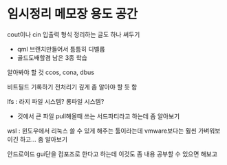 # 임시정리 메모장 용도 공간

cout이나 cin 입출력 형식 정리하는 글도 하나 써두기

- qml 브랜치만들어서 틈틈히 디벨롭
- 골드도배할겸 남은 3종 학습  

알아봐야 할 것
ccos, cona, dbus

비트필드 기록하기
전처리기 깊게 좀 알아야 할 듯 함

lfs : 라지 파일 시스템? 롱파일 시스템?
  - 깃에서 큰 파일 pull해올때 쓰는 서드파티라고 하는데 좀 알아보기

wsl : 윈도우에서 리눅스 쓸 수 있게 해주는 툴이라는데 vmware보다는 훨씬 가벼워보이긴 하고... 좀 알아보기

안드로이드 gui단을 컴포즈로 한다고 하는데 이것도 좀 내용 공부할 수 있으면 해보고